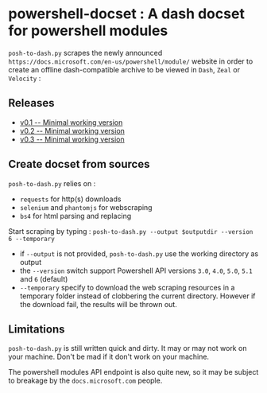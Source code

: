# powershell-docset : A dash docset for powershell modules

`posh-to-dash.py` scrapes the newly announced `https://docs.microsoft.com/en-us/powershell/module/` website in order to create an offline dash-compatible archive to be viewed in `Dash`, `Zeal` or `Velocity` :


## Releases

* [v0.1 -- Minimal working version](https://github.com/lucasg/powershell-docset/releases/tag/v0.1)
* [v0.2 -- Minimal working version](https://github.com/lucasg/powershell-docset/releases/tag/v0.2)
* [v0.3 -- Minimal working version](https://github.com/lucasg/powershell-docset/releases/tag/v0.3)

## Create docset from sources

`posh-to-dash.py` relies on :

* `requests` for http(s) downloads
* `selenium` and `phantomjs` for webscraping
* `bs4` for html parsing and replacing

Start scraping by typing : `posh-to-dash.py --output $outputdir --version 6 --temporary`
	
* if `--output` is not provided, `posh-to-dash.py` use the working directory as output
* the `--version` switch support Powershell API versions `3.0`, `4.0`, `5.0`, `5.1` and `6` (default)
* `--temporary` specify to download the web scraping resources in a temporary folder instead of clobbering the current directory. However if the download fail, the results will be thrown out.

## Limitations

`posh-to-dash.py` is still written quick and dirty. It may or may not work on your machine.
Don't be mad if it don't work on your machine.

The powershell modules API endpoint is also quite new, so it may be subject to breakage by the `docs.microsoft.com` people.
